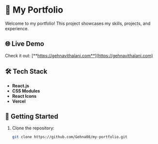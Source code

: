 # 🌟 My Portfolio

Welcome to my portfolio! This project showcases my skills, projects, and experience.

## 🌐 Live Demo
Check it out: [**https://gehnavithalani.com**](https://gehnavithalani.com)

## 🛠 Tech Stack
- **React.js**
- **CSS Modules**
- **React Icons**
- **Vercel**

## 🚀 Getting Started
1. Clone the repository:
   ```bash
   git clone https://github.com/Gehna08/my-portfolio.git
